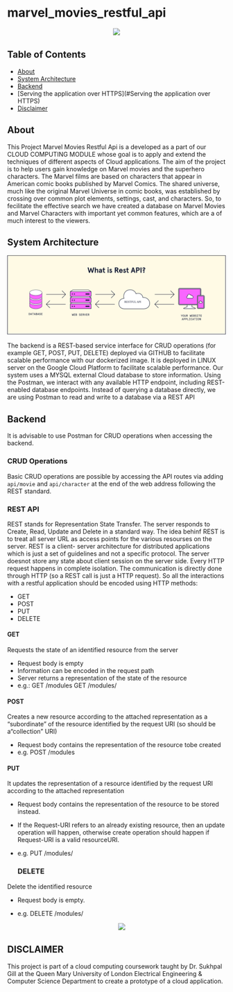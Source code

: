 # marvel_movies_restful_api
<p align="center">
  <img src="https://cdn.shopify.com/s/files/1/1140/8354/articles/header_8bac5658-b4d6-49cb-9ccc-5be5042679b7_1600x.jpg?v=1616651617" />
</p>

## Table of Contents
- [About](#about)
- [System Architecture](#system-architecture)
- [Backend](#backend)
- [Serving the application over HTTPS](#Serving the application over HTTPS)
 - [Disclaimer](#disclaimer)

## About
This Project Marvel Movies Restful Api is a developed as a part of our CLOUD COMPUTING MODULE whose goal is to apply and extend the techniques of different aspects of Cloud applications. The aim of the project is to help users gain knowledge on Marvel movies and the superhero characters. The Marvel films are based on characters that appear in American comic books published by Marvel Comics. The shared universe, much like the original Marvel Universe in comic books, was established by crossing over common plot elements, settings, cast, and characters. So, to fecilitate the effective search we have created a database on Marvel Movies and Marvel Characters with important yet common features, which are a of much interest to the viewers.

## System Architecture
<p align="center">
  <img src="https://raw.githubusercontent.com/Codecademy/articles/0b631b51723fbb3cc652ef5f009082aa71916e63/images/rest_api.svg" />
</p>
The backend is a REST-based service interface for CRUD operations (for example GET, POST, PUT, DELETE) deployed via GITHUB to facilitate scalable performance with our dockerized image.  It is deployed in LINUX server on the Google Cloud Platform to facilitate scalable performance. Our system uses a MYSQL external Cloud database to store information. 
Using the Postman, we  interact with any available HTTP endpoint, including REST-enabled database endpoints. Instead of querying a database directly, we are using Postman to read and write to a database via a REST API

## Backend
It is advisable to use Postman for CRUD operations when accessing the backend.
### CRUD Operations
Basic CRUD operations are possible by accessing the API routes via adding ``api/movie`` and ``api/character`` at the end of the web address following the REST standard.
### REST API 
REST stands for Representation State Transfer. 
The server responds to Create, Read, Update and Delete in a standard way.
The idea behinf REST is to treat all server URL as access points for the various resourses on the server.
REST is a client- server architecture for distributed applications which is just a set of guidelines and not a specific protocol.
The server doesnot store any state about client session on the server side. Every HTTP request happens in complete isolation.
The communication is directly done through HTTP (so a
REST call is just a HTTP request). So all the interactions
with a restful application should be encoded using HTTP
methods:
- GET
- POST
-  PUT 
-  DELETE
#### GET
Requests the state of an identified
resource from the server
- Request body is empty
- Information can be encoded in the request path
- Server returns a representation of the state of the resource
- e.g.: GET /modules
GET /modules/<module-id>

#### POST
Creates a new resource according to
the attached representation as a “subordinate” of the
resource identified by the request URI (so should be a“collection” URI)
- Request body contains the representation of the resource tobe created
- e.g. POST /modules
#### PUT 
  It updates the representation of a resource identified by the request URI according to the attached representation
- Request body contains the representation of the resource to be stored instead.
- If the Request-URI refers to an already existing resource, then an update operation will happen, otherwise create operation should happen if Request-URI is a valid resourceURI.
- e.g. PUT /modules/<module-id>
  
  ### DELETE
  
 Delete the identified resource
- Request body is empty.
- e.g. DELETE /modules/<module-id>
  
  <p align="center">
  <img src="https://phpenthusiast.com/theme/assets/images/blog/what_is_rest_api.png" />
</p>
  
  ## DISCLAIMER
This project is part of a cloud computing coursework taught by Dr. Sukhpal Gill at the Queen Mary University of London Electrical Engineering & Computer Science Department to create a prototype of a cloud application.


